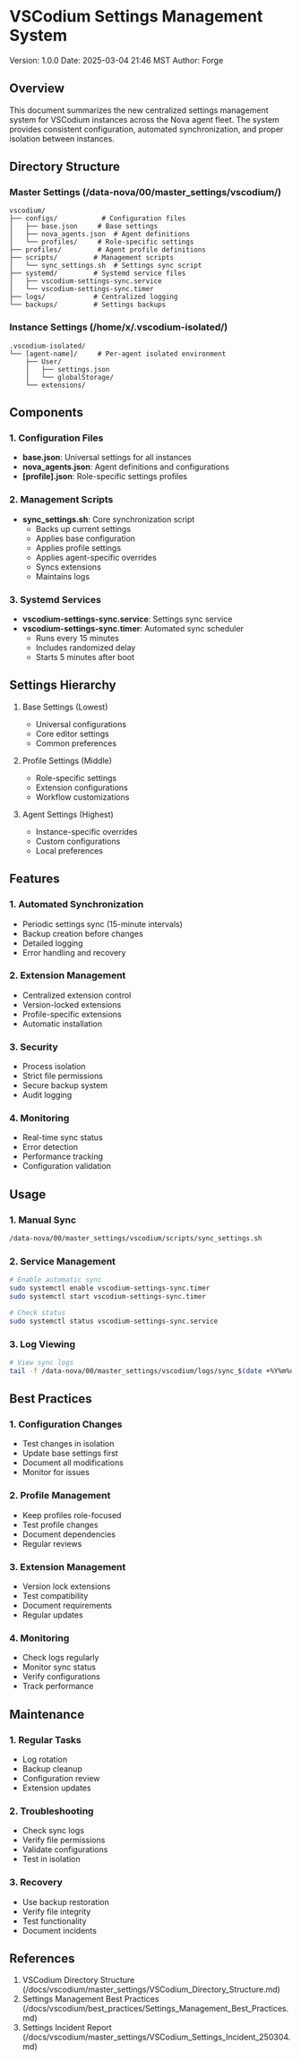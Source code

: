 # VSCodium Settings Management System
Version: 1.0.0
Date: 2025-03-04 21:46 MST
Author: Forge

## Overview
This document summarizes the new centralized settings management system for VSCodium instances across the Nova agent fleet. The system provides consistent configuration, automated synchronization, and proper isolation between instances.

## Directory Structure

### Master Settings (/data-nova/00/master_settings/vscodium/)
```
vscodium/
├── configs/           # Configuration files
│   ├── base.json     # Base settings
│   ├── nova_agents.json  # Agent definitions
│   └── profiles/     # Role-specific settings
├── profiles/         # Agent profile definitions
├── scripts/         # Management scripts
│   └── sync_settings.sh  # Settings sync script
├── systemd/         # Systemd service files
│   ├── vscodium-settings-sync.service
│   └── vscodium-settings-sync.timer
├── logs/            # Centralized logging
└── backups/         # Settings backups
```

### Instance Settings (/home/x/.vscodium-isolated/)
```
.vscodium-isolated/
└── [agent-name]/     # Per-agent isolated environment
    ├── User/
    │   ├── settings.json
    │   └── globalStorage/
    └── extensions/
```

## Components

### 1. Configuration Files
- **base.json**: Universal settings for all instances
- **nova_agents.json**: Agent definitions and configurations
- **[profile].json**: Role-specific settings profiles

### 2. Management Scripts
- **sync_settings.sh**: Core synchronization script
  - Backs up current settings
  - Applies base configuration
  - Applies profile settings
  - Applies agent-specific overrides
  - Syncs extensions
  - Maintains logs

### 3. Systemd Services
- **vscodium-settings-sync.service**: Settings sync service
- **vscodium-settings-sync.timer**: Automated sync scheduler
  - Runs every 15 minutes
  - Includes randomized delay
  - Starts 5 minutes after boot

## Settings Hierarchy

1. Base Settings (Lowest)
   - Universal configurations
   - Core editor settings
   - Common preferences

2. Profile Settings (Middle)
   - Role-specific settings
   - Extension configurations
   - Workflow customizations

3. Agent Settings (Highest)
   - Instance-specific overrides
   - Custom configurations
   - Local preferences

## Features

### 1. Automated Synchronization
- Periodic settings sync (15-minute intervals)
- Backup creation before changes
- Detailed logging
- Error handling and recovery

### 2. Extension Management
- Centralized extension control
- Version-locked extensions
- Profile-specific extensions
- Automatic installation

### 3. Security
- Process isolation
- Strict file permissions
- Secure backup system
- Audit logging

### 4. Monitoring
- Real-time sync status
- Error detection
- Performance tracking
- Configuration validation

## Usage

### 1. Manual Sync
```bash
/data-nova/00/master_settings/vscodium/scripts/sync_settings.sh
```

### 2. Service Management
```bash
# Enable automatic sync
sudo systemctl enable vscodium-settings-sync.timer
sudo systemctl start vscodium-settings-sync.timer

# Check status
sudo systemctl status vscodium-settings-sync.service
```

### 3. Log Viewing
```bash
# View sync logs
tail -f /data-nova/00/master_settings/vscodium/logs/sync_$(date +%Y%m%d).log
```

## Best Practices

### 1. Configuration Changes
- Test changes in isolation
- Update base settings first
- Document all modifications
- Monitor for issues

### 2. Profile Management
- Keep profiles role-focused
- Test profile changes
- Document dependencies
- Regular reviews

### 3. Extension Management
- Version lock extensions
- Test compatibility
- Document requirements
- Regular updates

### 4. Monitoring
- Check logs regularly
- Monitor sync status
- Verify configurations
- Track performance

## Maintenance

### 1. Regular Tasks
- Log rotation
- Backup cleanup
- Configuration review
- Extension updates

### 2. Troubleshooting
- Check sync logs
- Verify file permissions
- Validate configurations
- Test in isolation

### 3. Recovery
- Use backup restoration
- Verify file integrity
- Test functionality
- Document incidents

## References
1. VSCodium Directory Structure (/docs/vscodium/master_settings/VSCodium_Directory_Structure.md)
2. Settings Management Best Practices (/docs/vscodium/best_practices/Settings_Management_Best_Practices.md)
3. Settings Incident Report (/docs/vscodium/master_settings/VSCodium_Settings_Incident_250304.md)
